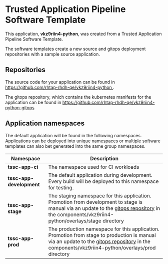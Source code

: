 # Trusted Application Pipeline Software Template

This application, **vkz9riin4-python**, was created from a Trusted Application Pipeline Software Template.

The software templates create a new source and gitops deployment repositories with a sample source application. 

## Repositories

The source code for your application can be found in [https://github.com/rhtap-rhdh-qe/vkz9riin4-python ](https://github.com/rhtap-rhdh-qe/vkz9riin4-python ).
 
The gitops repository, which contains the kubernetes manifests for the application can be found in 
[https://github.com/rhtap-rhdh-qe/vkz9riin4-python-gitops ](https://github.com/rhtap-rhdh-qe/vkz9riin4-python-gitops ) 

## Application namespaces 

The default application will be found in the following namespaces. Applications can be deployed into unique namespaces or multiple software templates can also bet generated into the same group namespaces.  

|  Namespace   |  Description   |  
| -------- | -------- |
| **tssc-app-ci** | The namespace used for CI workloads |
| **tssc-app-development** | The default application during development. Every build will be deployed to this namespace for testing. |
| **tssc-app-stage** | The staging namespace for this application. Promotion from development to stage is manual via an update to the [gitops repository](https://github.com/rhtap-rhdh-qe/vkz9riin4-python-gitops ) in the components/vkz9riin4-python/overlays/stage directory |
| **tssc-app-prod** | The production namespace for this application. Promotion from stage to production is manual via an update to the [gitops repository](https://github.com/rhtap-rhdh-qe/vkz9riin4-python-gitops ) in the components/vkz9riin4-python/overlays/prod directory |